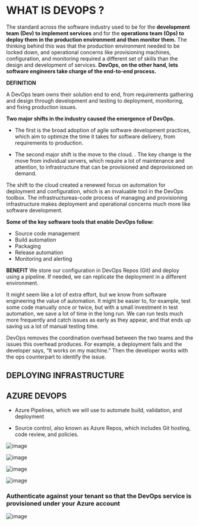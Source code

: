 # WHAT IS DEVOPS ?

The standard across the software industry used to be for the **development team (Dev)
to implement services** and for the **operations team (Ops) to deploy them in the production environment and then monitor them.** The thinking behind this was that the
production environment needed to be locked down, and operational concerns like
provisioning machines, configuration, and monitoring required a different set of
skills than the design and development of services. **DevOps, on the other hand, lets
software engineers take charge of the end-to-end process.**


**DEFINITION** 

A DevOps team owns their solution end to end, from requirements
gathering and design through development and testing to deployment, monitoring, and fixing production issues.


**Two major shifts in the industry caused the emergence of DevOps.**

* The first is the broad adoption of agile software development practices, which aim to optimize the
time it takes for software delivery, from requirements to production. 

*  The second major shift is the move to the cloud. . The key change is the move from individual servers, which
require a lot of maintenance and attention, to infrastructure that can be provisioned
and deprovisioned on demand. 

The shift to the cloud created a renewed focus on automation for deployment and
configuration, which is an invaluable tool in the DevOps toolbox. The infrastructureas-code process of managing and provisioning infrastructure makes deployment and
operational concerns much more like software development. 

**Some of the key software tools that enable DevOps follow:**

* Source code management
* Build automation
* Packaging
* Release automation
* Monitoring and alerting

**BENEFIT**
We store our configuration in DevOps Repos (Git) and deploy using a pipeline.
If needed, we can replicate the deployment in a different environment.


It might seem like a lot of extra effort, but we know from software engineering the
value of automation. It might be easier to, for example, test some code manually once
or twice, but with a small investment in test automation, we save a lot of time in the
long run. We can run tests much more frequently and catch issues as early as they
appear, and that ends up saving us a lot of manual testing time.

DevOps removes
the coordination overhead between the two teams and the issues this overhead produces. For example, a deployment fails and the developer says, “It works on my
machine.” Then the developer works with the ops counterpart to identify the issue.

## DEPLOYING INFRASTRUCTURE




## AZURE DEVOPS

* Azure Pipelines, which we will use to automate build, validation, and deployment

* Source control, also known as Azure Repos, which includes Git hosting, code
review, and policies.

![image](https://user-images.githubusercontent.com/68102477/128985454-9dbb0664-50c8-41c0-9e47-c3d21a4a48be.png)

![image](https://user-images.githubusercontent.com/68102477/128985500-d38beabf-6eeb-463a-aa91-0fa7b00ec3bd.png)

![image](https://user-images.githubusercontent.com/68102477/128985583-cb9c23f0-5e21-4e88-bd1b-0d6cd8acb449.png)

![image](https://user-images.githubusercontent.com/68102477/128985607-73c445a0-8461-4fa5-bb6e-d6992d7fe8a8.png)

### Authenticate against your tenant so that the DevOps service is provisioned under your Azure account


![image](https://user-images.githubusercontent.com/68102477/129005072-48816076-816a-4a44-b273-dc2e3e6fa118.png)




